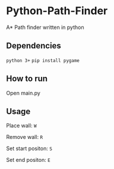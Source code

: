 # Python-Path-Finder
A* Path finder written in python

## Dependencies
`python 3+`
`pip install pygame`

## How to run
Open main.py

## Usage
Place wall: `W`

Remove wall: `R`

Set start positon: `S`

Set end positon: `E`
